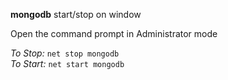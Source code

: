 **mongodb** start/stop on window 

Open the command prompt in Administrator mode 

*To Stop:*
`net stop mongodb`  
*To Start:*
`net start mongodb`

